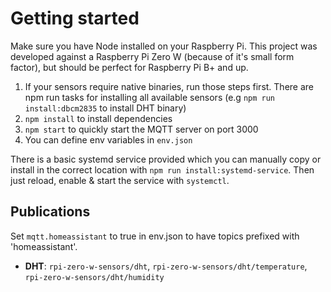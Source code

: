 # Getting started

Make sure you have Node installed on your Raspberry Pi. This project was developed against a Raspberry Pi Zero W (because of it's small form factor), but should be perfect for Raspberry Pi B+ and up.

1. If your sensors require native binaries, run those steps first. There are npm run tasks for installing all available sensors (e.g `npm run install:dbcm2835` to install DHT binary)
2. `npm install` to install dependencies
3. `npm start` to quickly start the MQTT server on port 3000
4. You can define env variables in `env.json`

There is a basic systemd service provided which you can manually copy or install in the correct location with `npm run install:systemd-service`.
Then just reload, enable & start the service with `systemctl`.

## Publications

Set `mqtt.homeassistant` to true in env.json to have topics prefixed with 'homeassistant'.

- __DHT__: `rpi-zero-w-sensors/dht`, `rpi-zero-w-sensors/dht/temperature`, `rpi-zero-w-sensors/dht/humidity`
